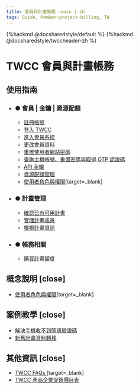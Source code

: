 ```yaml
---
title: 會員與計畫帳務 -main | zh
tags: Guide, Member-project-billing, TW
---
```


{%hackmd @docsharedstyle/default %}
{%hackmd @docsharedstyle/twccheader-zh %}

# TWCC 會員與計畫帳務

使用指南 <i class="fa fa-book" aria-hidden="true"></i>  
---

- ### ● 會員 | 金鑰 | 資源配額
    - [註冊帳號](https://man.twcc.ai/@twsdocs/guide-service-signup-zh)
	- [登入 TWCC](https://man.twcc.ai/@twsdocs/guide-service-signin-twcc-zh)
    - [進入會員系統](https://man.twcc.ai/@twsdocs/howto-service-access-service-zh)
    - [更改會員資料](https://man.twcc.ai/@twsdocs/guide-service-update-your-info-zh)
    - [重置使用者網站密碼](https://man.twcc.ai/@twsdocs/guide-service-reset-portal-pwd-zh)
    - [查詢主機帳號、重置密碼與取得 OTP 認證碼](https://man.twcc.ai/@twsdocs/guide-service-hostname-pwd-otp-zh)
    - [API 金鑰](https://man.twcc.ai/@TWSC/guide-service-api-key-zh)
    - [資源配額管理](https://man.twcc.ai/@TWSC/guide-service-quota-mngmnt-zh)
    - [使用者角色與權限](https://man.twcc.ai/@twsdocs/role-main-zh)[target=_blank]

- ### ● 計畫管理
    - [確認已有可用計畫](https://man.twcc.ai/@twsdocs/guide-service-project-availability-zh)
    - [管理計畫成員](https://man.twcc.ai/@twsdocs/guide-service-manage-project-team-zh)
    - [檢視計畫資訊](https://man.twcc.ai/@twccdocs/guide-service-view-project-zh)

- ### ● 帳務相關
    - [購買計畫額度](https://man.twcc.ai/@twsdocs/apply-project-and-credit-zh)

概念說明 <i class="fa fa-commenting-o" aria-hidden="true"></i> [close]
---
- [使用者角色與權限](https://man.twcc.ai/@twccdocs/role-main-zh/https%3A%2F%2Fman.twcc.ai%2F%40twccdocs%2Frole-overview-zh)[target=_blank]

案例教學 <i class="fa fa-lightbulb-o" aria-hidden="true"></i> [close]
---
- [解決手機收不到簡訊驗證碼](https://man.twcc.ai/@twccdocs/howo-service-receive-verif-phone-zh)
- [新舊計畫資料轉移](https://man.twcc.ai/@twccdocs/howto-project-data-transfer-zh)

其他資訊 <i class="fa fa-info-circle" aria-hidden="true"></i> [close]
---

- [TWCC FAQs <i class="fa fa-question-circle" aria-hidden="true"></i>](https://man.twcc.ai/@twccdocs/faq-zh/https%3A%2F%2Fman.twcc.ai%2F%40twccdocs%2Ffaq-membership-project-billing-zh)[target=_blank]
- [TWCC 產品企業促銷價目表 <i class="fa fa-th-list" aria-hidden="true"></i>](https://man.twcc.ai/@twsdocs/pricing-zh)